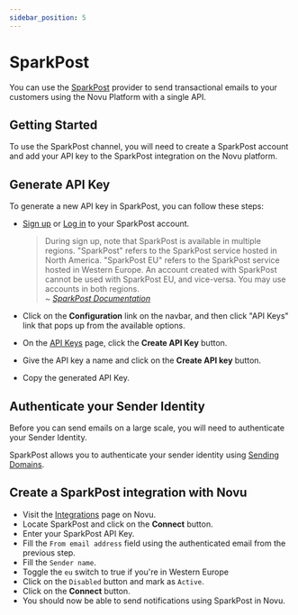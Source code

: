 ```yaml
---
sidebar_position: 5
---
```


# SparkPost

You can use the [SparkPost](https://messagebird.com/email/cloud-sending) provider to send transactional emails to your customers using the Novu Platform with a single API.

## Getting Started

To use the SparkPost channel, you will need to create a SparkPost account and add your API key to the SparkPost integration on the Novu platform.

## Generate API Key

To generate a new API key in SparkPost, you can follow these steps:

- [Sign up](https://app.sparkpost.com/join) or [Log in](https://app.sparkpost.com/auth) to your SparkPost account.

  > During sign up, note that SparkPost is available in multiple regions. "SparkPost" refers to the SparkPost service hosted in North America. "SparkPost EU" refers to the SparkPost service hosted in Western Europe. An account created with SparkPost cannot be used with SparkPost EU, and vice-versa. You may use accounts in both regions.<br/> ~ [_SparkPost Documentation_](https://support.sparkpost.com/docs/getting-started/getting-started-sparkpost/)

- Click on the **Configuration** link on the navbar, and then click "API Keys" link that pops up from the available options.
- On the [API Keys](https://app.sparkpost.com/account/api-keys) page, click the **Create API Key** button.
- Give the API key a name and click on the **Create API key** button.
- Copy the generated API Key.

## Authenticate your Sender Identity

Before you can send emails on a large scale, you will need to authenticate your Sender Identity.

SparkPost allows you to authenticate your sender identity using [Sending Domains](https://app.sparkpost.com/domains/list/sending).

## Create a SparkPost integration with Novu

- Visit the [Integrations](https://web.novu.co/integrations) page on Novu.
- Locate SparkPost and click on the **Connect** button.
- Enter your SparkPost API Key.
- Fill the `From email address` field using the authenticated email from the previous step.
- Fill the `Sender name`.
- Toggle the `eu` switch to true if you're in Western Europe
- Click on the `Disabled` button and mark as `Active`.
- Click on the **Connect** button.
- You should now be able to send notifications using SparkPost in Novu.
